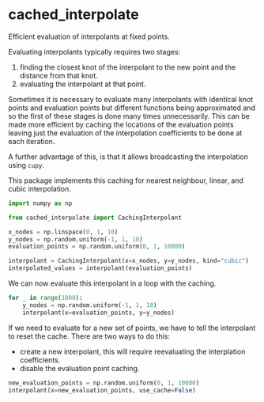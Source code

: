 # cached_interpolate
Efficient evaluation of interpolants at fixed points.

Evaluating interpolants typically requires two stages:
1. finding the closest knot of the interpolant to the new point and the distance from that knot.
2. evaluating the interpolant at that point.

Sometimes it is necessary to evaluate many interpolants with identical knot points and evaluation
points but different functions being approximated and so the first of these stages is done many times unnecessarily.
This can be made more efficient by caching the locations of the evaluation points leaving just the evaluation of the
interpolation coefficients to be done at each iteration.

A further advantage of this, is that it allows broadcasting the interpolation using `cupy`.

This package implements this caching for nearest neighbour, linear, and cubic interpolation.

```python
import numpy as np

from cached_interpolate import CachingInterpolant

x_nodes = np.linspace(0, 1, 10)
y_nodes = np.random.uniform(-1, 1, 10)
evaluation_points = np.random.uniform(0, 1, 10000)

interpolant = CachingInterpolant(x=x_nodes, y=y_nodes, kind="cubic")
interpolated_values = interpolant(evaluation_points)
```

We can now evaluate this interpolant in a loop with the caching.

```python
for _ in range(1000):
    y_nodes = np.random.uniform(-1, 1, 10)
    interpolant(x=evaluation_points, y=y_nodes)
```

If we need to evaluate for a new set of points, we have to tell the interpolant to reset the cache.
There are two ways to do this:
- create a new interpolant, this will require reevaluating the interplation coefficients.
- disable the evaluation point caching.

```python
new_evaluation_points = np.random.uniform(0, 1, 10000)
interpolant(x=new_evaluation_points, use_cache=False)
```